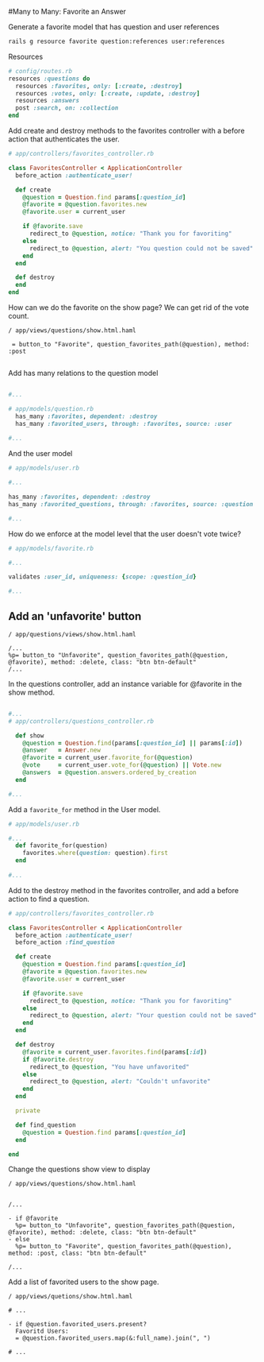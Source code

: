 #Many to Many: Favorite an Answer  
  
Generate a favorite model that has question and user references
```bash
rails g resource favorite question:references user:references
```  
Resources
```ruby
# config/routes.rb
resources :questions do
  resources :favorites, only: [:create, :destroy]
  resources :votes, only: [:create, :update, :destroy]
  resources :answers
  post :search, on: :collection
end
```  
Add create and destroy methods to the favorites controller with a before action that authenticates the user.  
```ruby
# app/controllers/favorites_controller.rb

class FavoritesController < ApplicationController
  before_action :authenticate_user!

  def create
    @question = Question.find params[:question_id]
    @favorite = @question.favorites.new
    @favorite.user = current_user

    if @favorite.save
      redirect_to @question, notice: "Thank you for favoriting"
    else
      redirect_to @question, alert: "You question could not be saved"
    end
  end

  def destroy
  end
end
```  
How can we do the favorite on the show page? We can get rid of the vote count.    
```haml
/ app/views/questions/show.html.haml

 = button_to "Favorite", question_favorites_path(@question), method: :post
 
```  
Add has many relations to the question model
```ruby

#...

# app/models/question.rb
  has_many :favorites, dependent: :destroy
  has_many :favorited_users, through: :favorites, source: :user
  
#...

```
And the user model
```ruby
# app/models/user.rb

#...

has_many :favorites, dependent: :destroy
has_many :favorited_questions, through: :favorites, source: :question

#...
```  
How do we enforce at the model level that the user doesn't vote twice?  
```ruby
# app/models/favorite.rb

#...

validates :user_id, uniqueness: {scope: :question_id}

#...
```  
## Add an 'unfavorite' button
```haml
/ app/questions/views/show.html.haml

/...
%p= button_to "Unfavorite", question_favorites_path(@question, @favorite), method: :delete, class: "btn btn-default"
/...
```  
In the questions controller, add an instance variable for @favorite in the show method.  
```ruby

#...
# app/controllers/questions_controller.rb

  def show
    @question = Question.find(params[:question_id] || params[:id])
    @answer   = Answer.new
    @favorite = current_user.favorite_for(@question)
    @vote     = current_user.vote_for(@question) || Vote.new
    @answers  = @question.answers.ordered_by_creation
  end

#...
```  
Add a `favorite_for` method in the User model.  
```ruby
# app/models/user.rb

#...
  def favorite_for(question)
    favorites.where(question: question).first
  end
  
#...
```  
Add to the destroy method in the favorites controller, and add a before action to find a question.  
```ruby
# app/controllers/favorites_controller.rb

class FavoritesController < ApplicationController
  before_action :authenticate_user!
  before_action :find_question

  def create
    @question = Question.find params[:question_id]
    @favorite = @question.favorites.new
    @favorite.user = current_user

    if @favorite.save
      redirect_to @question, notice: "Thank you for favoriting"
    else
      redirect_to @question, alert: "Your question could not be saved"
    end
  end

  def destroy
    @favorite = current_user.favorites.find(params[:id])
    if @favorite.destroy
      redirect_to @question, "You have unfavorited"
    else
      redirect_to @question, alert: "Couldn't unfavorite"
    end
  end

  private

  def find_question
    @question = Question.find params[:question_id]
  end

end


```  
Change the questions show view to display 
```haml
/ app/views/questions/show.html.haml


/...

- if @favorite
  %p= button_to "Unfavorite", question_favorites_path(@question, @favorite), method: :delete, class: "btn btn-default"
- else
  %p= button_to "Favorite", question_favorites_path(@question), method: :post, class: "btn btn-default"
  
/...

```  
Add a list of favorited users to the show page.   
```haml
/ app/views/quetions/show.html.haml

# ...

- if @question.favorited_users.present?
  Favoritd Users:
  = @question.favorited_users.map(&:full_name).join(", ")
  
# ...
```
